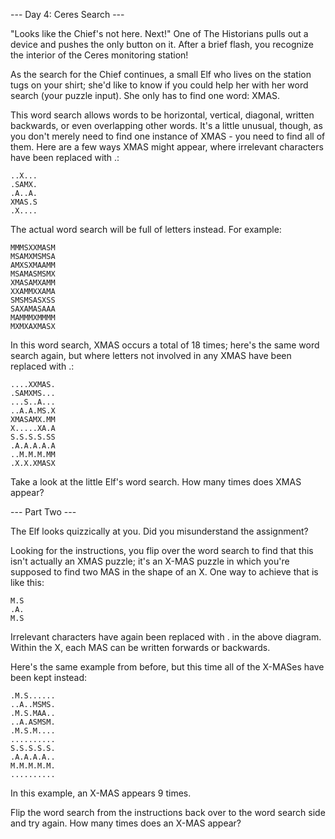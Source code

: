--- Day 4: Ceres Search ---

"Looks like the Chief's not here. Next!" One of The Historians pulls out a device and pushes the only button on it. After a brief flash, you recognize the interior of the Ceres monitoring station!

As the search for the Chief continues, a small Elf who lives on the station tugs on your shirt; she'd like to know if you could help her with her word search (your puzzle input). She only has to find one word: XMAS.

This word search allows words to be horizontal, vertical, diagonal, written backwards, or even overlapping other words. It's a little unusual, though, as you don't merely need to find one instance of XMAS - you need to find all of them. Here are a few ways XMAS might appear, where irrelevant characters have been replaced with .:

```
..X...  
.SAMX.  
.A..A.  
XMAS.S  
.X....  
```

The actual word search will be full of letters instead. For example:

```
MMMSXXMASM  
MSAMXMSMSA  
AMXSXMAAMM  
MSAMASMSMX  
XMASAMXAMM  
XXAMMXXAMA  
SMSMSASXSS  
SAXAMASAAA  
MAMMMXMMMM  
MXMXAXMASX  
```

In this word search, XMAS occurs a total of 18 times; here's the same word search again, but where letters not involved in any XMAS have been replaced with .:

```
....XXMAS.  
.SAMXMS...  
...S..A...  
..A.A.MS.X  
XMASAMX.MM  
X.....XA.A  
S.S.S.S.SS  
.A.A.A.A.A  
..M.M.M.MM  
.X.X.XMASX  
```

Take a look at the little Elf's word search. How many times does XMAS appear?


--- Part Two ---

The Elf looks quizzically at you. Did you misunderstand the assignment?

Looking for the instructions, you flip over the word search to find that this isn't actually an XMAS puzzle; it's an X-MAS puzzle in which you're supposed to find two MAS in the shape of an X. One way to achieve that is like this:

```
M.S  
.A.  
M.S  
```

Irrelevant characters have again been replaced with . in the above diagram. Within the X, each MAS can be written forwards or backwards.

Here's the same example from before, but this time all of the X-MASes have been kept instead:

```
.M.S......  
..A..MSMS.  
.M.S.MAA..  
..A.ASMSM.  
.M.S.M....  
..........  
S.S.S.S.S.  
.A.A.A.A..  
M.M.M.M.M.  
..........  
```

In this example, an X-MAS appears 9 times.

Flip the word search from the instructions back over to the word search side and try again. How many times does an X-MAS appear?
